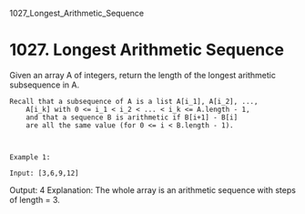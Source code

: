 1027_Longest_Arithmetic_Sequence
# 1027. Longest Arithmetic Sequence

Given an array A of integers, return the length of the longest
        arithmetic subsequence in A.

    Recall that a subsequence of A is a list A[i_1], A[i_2], ...,
        A[i_k] with 0 <= i_1 < i_2 < ... < i_k <= A.length - 1,
        and that a sequence B is arithmetic if B[i+1] - B[i]
        are all the same value (for 0 <= i < B.length - 1).

     

    Example 1:

    Input: [3,6,9,12]
Output: 4
Explanation: 
The whole array is an arithmetic sequence with steps of length = 3.